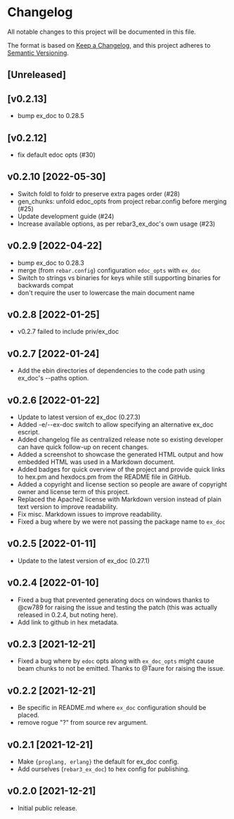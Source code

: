 # Changelog

All notable changes to this project will be documented in this file.

The format is based on [Keep a Changelog](https://keepachangelog.com/en/1.0.0/),
and this project adheres to [Semantic Versioning](https://semver.org/spec/v2.0.0.html).

## [Unreleased]

## [v0.2.13]

  - bump ex_doc to 0.28.5

## [v0.2.12]

 - fix default edoc opts (#30)

## v0.2.10 [2022-05-30]

  - Switch foldl to foldr to preserve extra pages order (#28)
  - gen_chunks: unfold edoc_opts from project rebar.config before merging (#25)
  - Update development guide (#24)
  - Increase available options, as per rebar3_ex_doc's own usage (#23)

## v0.2.9 [2022-04-22]

 - bump ex_doc to 0.28.3
 - merge (from `rebar.config`) configuration `edoc_opts` with `ex_doc`
 - Switch to strings vs binaries for keys while still supporting binaries for backwards compat
 - don't require the user to lowercase the main document name

## v0.2.8 [2022-01-25]

 - v0.2.7 failed to include priv/ex_doc

## v0.2.7 [2022-01-24]

- Add the ebin directories of dependencies to the code path using ex_doc's --paths option.

## v0.2.6 [2022-01-22]

- Update to latest version of ex_doc (0.27.3)
- Added -e/--ex-doc switch to allow specifying an alternative ex_doc escript.
- Added changelog file as centralized release note so existing developer can
  have quick follow-up on recent changes.
- Added a screenshot to showcase the generated HTML output and how embedded
  HTML was used in a Markdown document.
- Added badges for quick overview of the project and provide quick links
  to hex.pm and hexdocs.pm from the README file in GitHub.
- Added a copyright and license section so people are aware of copyright
  owner and license term of this project.
- Replaced the Apache2 license with Markdown version instead of plain text
  version to improve readability.
- Fix misc. Markdown issues to improve readability.
- Fixed a bug where by we were not passing the package name to `ex_doc`

## v0.2.5 [2022-01-11]

- Update to the latest version of ex_doc (0.27.1)

## v0.2.4 [2022-01-10]

- Fixed a bug that prevented generating docs on windows thanks to @cw789 for
  raising the issue and testing the patch (this was actually released in 0.2.4,
  but noting here).
- Add link to github in hex metadata.

## v0.2.3 [2021-12-21]

- Fixed a bug where by `edoc` opts along with `ex_doc_opts` might cause beam chunks
  to not be emitted. Thanks to @Taure for raising the issue.

## v0.2.2 [2021-12-21]

- Be specific in README.md where `ex_doc` configuration should be placed.
- remove rogue "?" from source rev argument.

## v0.2.1 [2021-12-21]

- Make `{proglang, erlang}` the default for ex_doc config.
- Add ourselves (`rebar3_ex_doc`) to hex config for publishing.


## v0.2.0 [2021-12-21]

- Initial public release.
